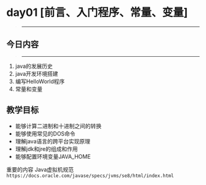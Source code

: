 # day01 [前言、入门程序、常量、变量]
>---
## 今日内容
>---  
1. java的发展历史  
2. java开发环境搭建  
3. 编写HelloWorld程序
4. 常量和变量
## 教学目标
+ 能够计算二进制和十进制之间的转换
+ 能够使用常见的DOS命令
+ 理解java语言的跨平台实现原理
+ 理解jdk和jre的组成和作用
+ 能够配置环境变量JAVA_HOME


重要的内容
Java虚拟机规范
```https://docs.oracle.com/javase/specs/jvms/se8/html/index.html```


  